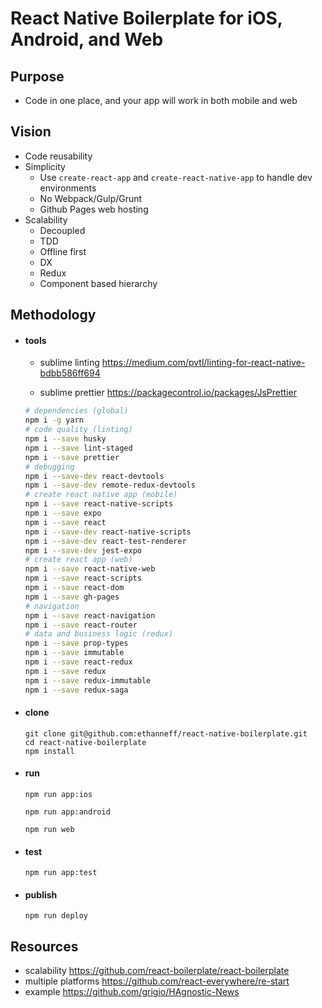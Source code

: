 # React Native Boilerplate for iOS, Android, and Web

## Purpose

  - Code in one place, and your app will work in both mobile and web

## Vision

  - Code reusability
  - Simplicity
    - Use `create-react-app` and `create-react-native-app` to handle dev environments
    - No Webpack/Gulp/Grunt
    - Github Pages web hosting
  - Scalability
    - Decoupled
    - TDD
    - Offline first
    - DX
    - Redux
    - Component based hierarchy

## Methodology

- #### tools

  - sublime linting https://medium.com/pvtl/linting-for-react-native-bdbb586ff694

  - sublime prettier https://packagecontrol.io/packages/JsPrettier

  ```sh
  # dependencies (global)
  npm i -g yarn
  # code quality (linting)
  npm i --save husky
  npm i --save lint-staged
  npm i --save prettier
  # debugging
  npm i --save-dev react-devtools
  npm i --save-dev remote-redux-devtools
  # create react native app (mobile)
  npm i --save react-native-scripts
  npm i --save expo
  npm i --save react
  npm i --save-dev react-native-scripts
  npm i --save-dev react-test-renderer
  npm i --save-dev jest-expo
  # create react app (web)
  npm i --save react-native-web
  npm i --save react-scripts
  npm i --save react-dom
  npm i --save gh-pages
  # navigation
  npm i --save react-navigation
  npm i --save react-router
  # data and business logic (redux)
  npm i --save prop-types
  npm i --save immutable
  npm i --save react-redux
  npm i --save redux
  npm i --save redux-immutable
  npm i --save redux-saga
  ```

- #### clone

    ```
    git clone git@github.com:ethanneff/react-native-boilerplate.git
    cd react-native-boilerplate
    npm install
    ```

- #### run

    ```
    npm run app:ios
    ```

    ```
    npm run app:android
    ```

    ```
    npm run web
    ```

- #### test

    ```
    npm run app:test
    ```

- #### publish

    ```
    npm run deploy
    ```

## Resources

   - scalability https://github.com/react-boilerplate/react-boilerplate
   - multiple platforms https://github.com/react-everywhere/re-start
   - example https://github.com/grigio/HAgnostic-News